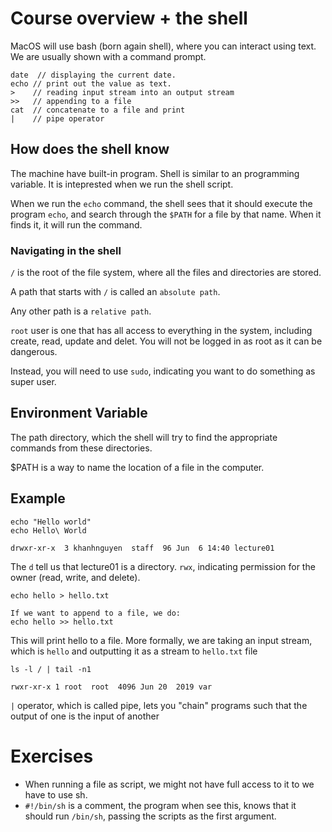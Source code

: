 # Course overview + the shell

MacOS will use bash (born again shell), where you can interact using text. We are usually shown with a command prompt.

```
date  // displaying the current date.
echo // print out the value as text.
>    // reading input stream into an output stream
>>   // appending to a file
cat  // concatenate to a file and print
|    // pipe operator
```

## How does the shell know
The machine have built-in program.
Shell is similar to an programming variable. It is inteprested when we run the shell script.

When we run the `echo` command, the shell sees that it should execute the program `echo`, and search through the `$PATH` for a file by that name. When it finds it, it will run the command.

### Navigating in the shell
`/` is the root of the file system, where all the files and directories are stored.

A path that starts with `/` is called an `absolute path`.

Any other path is a `relative path`.


`root` user is one that has all access to everything in the system, including create, read, update and delet. You will not be logged in as root as it can be dangerous.

Instead, you will need to use `sudo`, indicating you want to do something as super user.


## Environment Variable
The path directory, which the shell will try to find the appropriate commands from these directories.

$PATH is a way to name the location of a file in the computer.

## Example
```
echo "Hello world"
echo Hello\ World
```


```
drwxr-xr-x  3 khanhnguyen  staff  96 Jun  6 14:40 lecture01
```

The `d` tell us that lecture01 is a directory. `rwx`, indicating permission for the owner (read, write, and delete).

```
echo hello > hello.txt

If we want to append to a file, we do:
echo hello >> hello.txt
```

This will print hello to a file. More formally, we are taking an input stream, which is `hello` and outputting it as a stream to `hello.txt` file

```
ls -l / | tail -n1

rwxr-xr-x 1 root  root  4096 Jun 20  2019 var
```

`|` operator, which is called pipe, lets you "chain" programs such that the output of one is the input of another

# Exercises

- When running a file as script, we might not have full access to it to we have to use sh.
- `#!/bin/sh` is a comment, the program when see this, knows that it should run `/bin/sh`, passing the scripts as the first argument.
